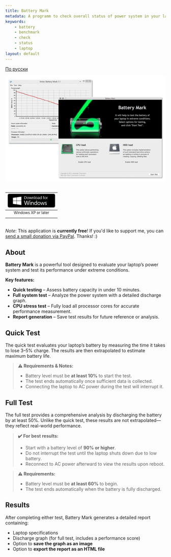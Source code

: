 ```yaml
---
title: Battery Mark
metadata: A programm to check overall status of power system in your laptop
keywords:
    - battery
    - benchmark
    - check
    - status
    - laptop
layout: default
---
```

[По русски](/bmark/ru)  

<center><img src="/images/bmark/screen.png" style="max-width:100%" /></center><br />

<div style="text-align:right">
    <table style="display:inline-block">
        <thead>
            <tr>
                <th style="text-align:center"><a style="transition:none;border:none!important;" target="_blank" href="/files/bmark/bmark-1.1.int.win32.zip"><img src="/images/buttons/windows_en.png" alt="Download for Windows" title="Download for Windows"></a></th>
                <!-- <th></th>
                <th style="text-align:center"><a target="_blank" href="https://itunes.apple.com/us/app/battery-mark/id1022826698"><img src="/images/buttons/appstore_en.png" alt="Download for Mac" title="Download for Mac"></a></th> -->
            </tr>
        </thead>
        <tbody>
            <tr>
                <td style="text-align:center"><sup>Windows XP or later</sup></td>
                <!-- <td>&nbsp;&nbsp;&nbsp;&nbsp;&nbsp;</td>
                <td style="text-align:center"><sup>OS X 10.7 or later</sup></td> -->
            </tr>
        </tbody>
    </table>
</div>

_Note_: This application is **currently free**! If you'd like to support me, you can [send a small donation via PayPal](https://www.paypal.me/chermenin). Thanks! :)

## About

**Battery Mark** is a powerful tool designed to evaluate your laptop’s power system and test its performance under extreme conditions.

**Key features:**
- **Quick testing** – Assess battery capacity in under 10 minutes.
- **Full system test** – Analyze the power system with a detailed discharge graph.
- **CPU stress test** – Fully load all processor cores for accurate performance measurement.
- **Report generation** – Save test results for future reference or analysis.

## Quick Test

The quick test evaluates your laptop’s battery by measuring the time it takes to lose 3–5% charge.
The results are then extrapolated to estimate maximum battery life.

> **⚠️ Requirements & Notes:**
> - Battery level must be **at least 10%** to start the test.
> - The test ends automatically once sufficient data is collected.
> - Connecting the laptop to AC power during the test will interrupt it.

## Full Test

The full test provides a comprehensive analysis by discharging the battery by at least 50%.
Unlike the quick test, these results are not extrapolated—they reflect real-world performance.

> **✔️ For best results:**
> - Start with a battery level of **90% or higher**.
> - Do not interrupt the test until the laptop shuts down due to low battery.
> - Reconnect to AC power afterward to view the results upon reboot.

> **⚠️ Requirements:**
> - Battery level must be **at least 60%** to begin.
> - The test ends automatically when the battery is fully discharged.

## Results

After completing either test, Battery Mark generates a detailed report containing:
- Laptop specifications
- Discharge graph (for full test, includes a performance score)
- Option to **save the graph as an image**
- Option to **export the report as an HTML file**
